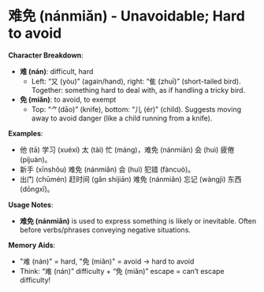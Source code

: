 # **难免 (nánmiǎn) - Unavoidable; Hard to avoid**

**Character Breakdown**:  
- **难 (nán)**: difficult, hard
  - Left: “又 (yòu)” (again/hand), right: “隹 (zhuī)” (short-tailed bird). Together: something hard to deal with, as if handling a tricky bird.  
- **免 (miǎn)**: to avoid, to exempt
  - Top: “⺈(dāo)” (knife), bottom: “儿 (ér)” (child). Suggests moving away to avoid danger (like a child running from a knife).

**Examples**:  
- 他 (tā) 学习 (xuéxí) 太 (tài) 忙 (máng)，难免 (nánmiǎn) 会 (huì) 疲倦 (píjuàn)。  
- 新手 (xīnshǒu) 难免 (nánmiǎn) 会 (huì) 犯错 (fàncuò)。  
- 出门 (chūmén) 赶时间 (gǎn shíjiān) 难免 (nánmiǎn) 忘记 (wàngjì) 东西 (dōngxī)。

**Usage Notes**:  
- **难免 (nánmiǎn)** is used to express something is likely or inevitable. Often before verbs/phrases conveying negative situations.

**Memory Aids**:  
- "难 (nán)" = hard, "免 (miǎn)" = avoid → hard to avoid  
- Think: “难 (nán)” difficulty + “免 (miǎn)” escape = can’t escape difficulty!